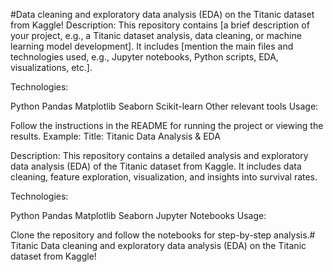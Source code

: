 #Data cleaning and exploratory data analysis (EDA) on the Titanic dataset from Kaggle!
Description:
This repository contains [a brief description of your project, e.g., a Titanic dataset analysis, data cleaning, or machine learning model development].
It includes [mention the main files and technologies used, e.g., Jupyter notebooks, Python scripts, EDA, visualizations, etc.].

Technologies:

Python
Pandas
Matplotlib
Seaborn
Scikit-learn
Other relevant tools
Usage:

Follow the instructions in the README for running the project or viewing the results.
Example:
Title: Titanic Data Analysis & EDA

Description:
This repository contains a detailed analysis and exploratory data analysis (EDA) of the Titanic dataset from Kaggle. It includes data cleaning, feature exploration, visualization, and insights into survival rates.

Technologies:

Python
Pandas
Matplotlib
Seaborn
Jupyter Notebooks
Usage:

Clone the repository and follow the notebooks for step-by-step analysis.# Titanic
Data cleaning and exploratory data analysis (EDA) on the Titanic dataset from Kaggle!
